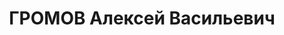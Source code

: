 ---
title: ГРОМОВ Алексей Васильевич
description: 'Род. в 1896, Польша, русский, член ВКП(б). Смоленский ГК ВКП(б), зав.
  домом партактива

  Арестован 28.08.1937. Обв. по ст. 58-8, 11. Приговор: ВК ВС СССР, 22.11.1937 – ВМН.
  Расстрелян 22.11.1937'
---